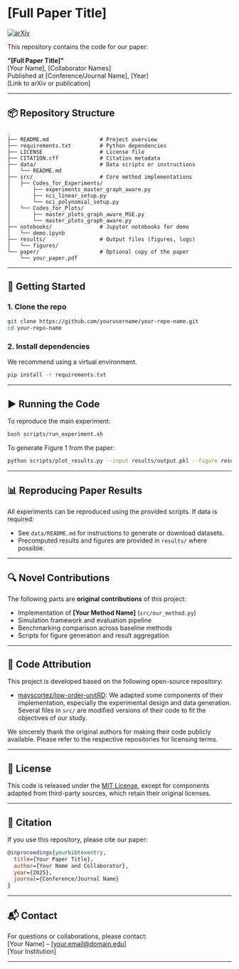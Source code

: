 
# [Full Paper Title]

[![arXiv](https://img.shields.io/badge/arXiv-XXXX.XXXXX-b31b1b.svg)](https://arxiv.org/abs/XXXX.XXXXX)

This repository contains the code for our paper:

**"[Full Paper Title]"**  
[Your Name], [Collaborator Names]  
Published at [Conference/Journal Name], [Year]  
[Link to arXiv or publication]

---

## 📦 Repository Structure

```
.
├── README.md                # Project overview
├── requirements.txt         # Python dependencies
├── LICENSE                  # License file
├── CITATION.cff             # Citation metadata
├── data/                    # Data scripts or instructions
│   └── README.md
├── src/                     # Core method implementations
│   ├── Codes_for_Experiments/
│       ├── experiments_master_graph_aware.py
│       ├── nci_linear_setup.py
│       └── nci_polynomial_setup.py
│   └── Codes_for_Plots/
│       ├── master_plots_graph_aware_MSE.py
│       └── master_plots_graph_aware.py 
├── notebooks/               # Jupyter notebooks for demo
│   └── demo.ipynb
├── results/                 # Output files (figures, logs)
│   └── figures/
└── paper/                   # Optional copy of the paper
    └── your_paper.pdf
```

---

## 🚀 Getting Started

### 1. Clone the repo

```bash
git clone https://github.com/yourusername/your-repo-name.git
cd your-repo-name
```

### 2. Install dependencies

We recommend using a virtual environment.

```bash
pip install -r requirements.txt
```

---

## ▶️ Running the Code

To reproduce the main experiment:

```bash
bash scripts/run_experiment.sh
```

To generate Figure 1 from the paper:

```bash
python scripts/plot_results.py --input results/output.pkl --figure results/figures/figure1.pdf
```

---

## 📊 Reproducing Paper Results

All experiments can be reproduced using the provided scripts. If data is required:
- See `data/README.md` for instructions to generate or download datasets.
- Precomputed results and figures are provided in `results/` where possible.

---

## 🔍 Novel Contributions

The following parts are **original contributions** of this project:

- Implementation of **[Your Method Name]** (`src/our_method.py`)
- Simulation framework and evaluation pipeline
- Benchmarking comparison across baseline methods
- Scripts for figure generation and result aggregation

---

## 🙏 Code Attribution

This project is developed based on the following open-source repository:

- [mayscortez/low-order-unitRD](https://github.com/mayscortez/low-order-unitRD):
  We adapted some components of their implementation, especially the experimental design and data generation. Several files in `src/` are modified versions of their code to fit the objectives of our study.

We sincerely thank the original authors for making their code publicly available. Please refer to the respective repositories for licensing terms.

---

## 📄 License

This code is released under the [MIT License](LICENSE), except for components adapted from third-party sources, which retain their original licenses.

---

## 📝 Citation

If you use this repository, please cite our paper:

```bibtex
@inproceedings{yourbibtexentry,
  title={Your Paper Title},
  author={Your Name and Collaborator},
  year={2025},
  journal={Conference/Journal Name}
}
```

---

## 📬 Contact

For questions or collaborations, please contact:  
[Your Name] – [your.email@domain.edu]  
[Your Institution]

---

